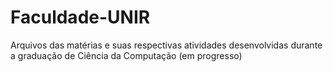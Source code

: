# Faculdade-UNIR
Arquivos das matérias e suas respectivas atividades desenvolvidas durante a graduação de Ciência da Computação (em progresso)
